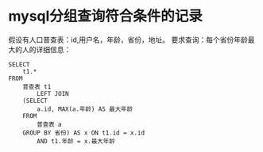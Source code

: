 # mysql分组查询符合条件的记录

假设有人口普查表：id,用户名，年龄，省份，地址。
要求查询：每个省份年龄最大的人的详细信息：

```
SELECT
    t1.*
FROM
    普查表 t1
        LEFT JOIN
    (SELECT
        a.id, MAX(a.年龄) AS 最大年龄
    FROM
        普查表 a
    GROUP BY 省份) AS x ON t1.id = x.id
        AND t1.年龄 = x.最大年龄

```
